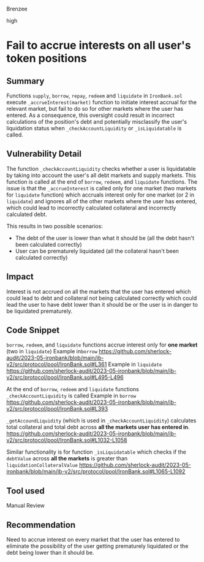 Brenzee

high

# Fail to accrue interests on all user's token positions

## Summary
Functions `supply`, `borrow`, `repay`, `redeem` and `liquidate` in `IronBank.sol` execute `_accrueInterest(market)` function to initiate interest accrual for the relevant market, but fail to do so for other markets where the user has entered. As a consequence, this oversight could result in incorrect calculations of the position's debt and potentially misclassify the user's liquidation status when `_checkAccountLiquidity` or `_isLiquidatable` is called.

## Vulnerability Detail
The function `_checkAccountLiquidity` checks whether a user is liquidatable by taking into account the user's all debt markets and supply markets. This function is called at the end of `borrow`, `redeem`, and `liquidate` functions. The issue is that the `_accrueInterest` is called only for one market (two markets for `liquidate` function) which accruals interest only for one market (or 2 in `liquidate`) and ignores all of the other markets where the user has entered, which could lead to incorrectly calculated collateral and incorrectly calculated debt.

This results in two possible scenarios:
- The debt of the user is lower than what it should be (all the debt hasn't been calculated correctly)
- User can be prematurely liquidated (all the collateral hasn't been calculated correctly)

## Impact
Interest is not accrued on all the markets that the user has entered which could lead to debt and collateral not being calculated correctly which could lead the user to have debt lower than it should be or the user is in danger to be liquidated prematurely.

## Code Snippet
`borrow`, `redeem`, and `liquidate` functions accrue interest only for **one market** (two in `liquidate`)
Example in`borrow`
https://github.com/sherlock-audit/2023-05-ironbank/blob/main/ib-v2/src/protocol/pool/IronBank.sol#L361
Example in `liquidate`
https://github.com/sherlock-audit/2023-05-ironbank/blob/main/ib-v2/src/protocol/pool/IronBank.sol#L495-L496

At the end of `borrow`, `redeem` and `liquidate` functions `_checkAccountLiquidity` is called
Example in `borrow`
https://github.com/sherlock-audit/2023-05-ironbank/blob/main/ib-v2/src/protocol/pool/IronBank.sol#L393

`_getAccoundLiquidity` (which is used in `_checkAccountLiquidity`) calculates total collateral and total debt across **all the markets user has entered in**.
https://github.com/sherlock-audit/2023-05-ironbank/blob/main/ib-v2/src/protocol/pool/IronBank.sol#L1032-L1058

Similar functionality is for function `_isLiquidatable` which checks if the `debtValue` across **all the markets** is greater than `liquidationCollateralValue` 
https://github.com/sherlock-audit/2023-05-ironbank/blob/main/ib-v2/src/protocol/pool/IronBank.sol#L1065-L1092

## Tool used
Manual Review

## Recommendation
Need to accrue interest on every market that the user has entered to eliminate the possibility of the user getting prematurely liquidated or the debt being lower than it should be.
